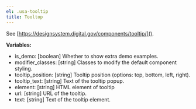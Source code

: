 ```yaml
---
el: .usa-tooltip
title: Tooltop
---
```

See [https://designsystem.digital.gov/components/tooltip/]().

__Variables:__
* is_demo: [boolean] Whether to show extra demo examples.
* modifier_classes: [string] Classes to modify the default component styling.
* tooltip_position: [string] Tooltip position (options: top, bottom, left, right).
* tooltip_text: [string] Text of the tooltip popup.
* element: [string] HTML element of tooltip
* url: [string] URL of the tooltip.
* text: [string] Text of the tooltip element.
